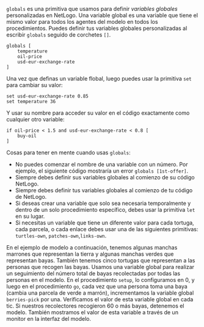 ﻿`globals` es una primitiva que usamos para definir *variables globales* personalizadas en NetLogo. Una variable global es una variable que tiene el mismo valor para todos los agentes del modelo en todos los procedimientos. Puedes definir tus variables globales personalizadas al escribir `globals` seguido de corchetes `[]`.



```
globals [
	temperature
	oil-price
	usd-eur-exchange-rate
]
```



Una vez que definas un variable flobal, luego puedes usar la primitiva `set` para cambiar su valor:



```
set usd-eur-exchange-rate 0.85
set temperature 36
```



Y usar su nombre para acceder su valor en el código exactamente como cualquier otro variable:




```
if oil-price < 1.5 and usd-eur-exchange-rate < 0.8 [
	buy-oil
]
```


Cosas para tener en mente cuando usas `globals`:

* No puedes comenzar el nombre de una variable con un número. Por ejemplo, el siguiente código mostraría un error `globals [1st-offer]`.
* Siempre debes definir sus variables globales al comienzo de su código NetLogo.
* Siempre debes definir tus variables globales al comienzo de tu código de NetLogo.
* Si deseas crear una variable que solo sea necesaria temporalmente y dentro de un solo procedimiento específico, debes usar la primitiva `let` en su lugar.
* Si necesitas un variable que tiene un diferente valor para cada tortuga, cada parcela, o cada enlace debes usar una de las siguientes primitivas: `turtles-own`, `patches-own`,`links-own`.



En el ejemplo de modelo a continuación, tenemos algunas manchas marrones que representan la tierra y algunas manchas verdes que representan bayas. También tenemos cinco tortugas que representan a las personas que recogen las bayas. Usamos una variable global para realizar un seguimiento del número total de bayas recolectadas por todas las personas en el modelo. En el procedimiento `setup`, lo configuramos en 0, y luego en el procedimiento `go`, cada vez que una persona toma una baya (cambia una parcela de verde a marrón), incrementamos la variable global `berries-pick` por una. Verificamos el valor de esta variable global en cada tic. Si nuestros recolectores recogieron 60 o más bayas, detenemos el modelo. También mostramos el valor de esta variable a través de un monitor en la interfaz del modelo.

